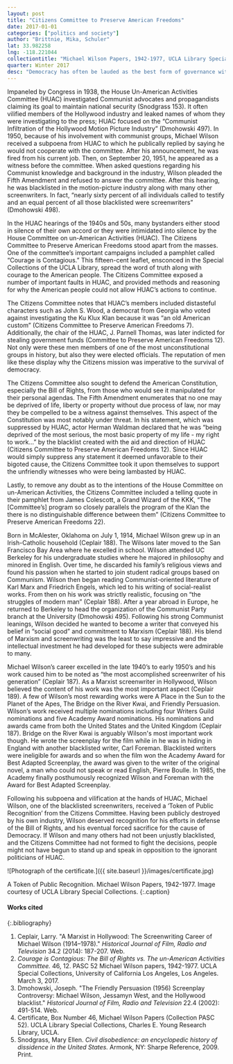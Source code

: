 ```yaml
---
layout: post
title: "Citizens Committee to Preserve American Freedoms"
date: 2017-01-01
categories: ["politics and society"]
author: "Brittnie, Mika, Schuler"
lat: 33.982258
lng: -118.221044
collectiontitle: "Michael Wilson Papers, 1942-1977, UCLA Library Special Collections"
quarter: Winter 2017
desc: "Democracy has often be lauded as the best form of governance with supposedly an equal voice for the entirety of the population.  In practice though, any form of government is more difficult than it appears. Democracy only survives so long as there are people willing to stand up for their rights, and more importantly: the rights of others.  When bystanders remain silent, society takes another step backward."
---
```

Impaneled by Congress in 1938, the House Un-American Activities Committee (HUAC) investigated Communist advocates and propagandists claiming its goal to maintain national security (Snodgrass 153). It often vilified members of the Hollywood industry and leaked names of whom they were investigating to the press; HUAC focused on the “Communist Infiltration of the Hollywood Motion Picture Industry” (Dmohowski 497). In 1950, because of his involvement with communist groups, Michael Wilson received a subpoena from HUAC to which he publically replied by saying he would not cooperate with the committee. After his announcement, he was fired from his current job. Then, on September 20, 1951, he appeared as a witness before the committee. When asked questions regarding his Communist knowledge and background in the industry, Wilson pleaded the Fifth Amendment and refused to answer the committee. After this hearing, he was blacklisted in the motion-picture industry along with many other screenwriters. In fact, “nearly sixty percent of all individuals called to testify and an equal percent of all those blacklisted were screenwriters” (Dmohowski 498).

In the HUAC hearings of the 1940s and 50s, many bystanders either stood in silence of their own accord or they were intimidated into silence by the House Committee on un-American Activities (HUAC).  The Citizens Committee to Preserve American Freedoms stood apart from the masses.  One of the committee’s important campaigns included a pamphlet called “Courage is Contagious.”  This fifteen-cent leaflet, ensconced in the Special Collections of the UCLA Library, spread the word of truth along with courage to the American people.  The Citizens Committee exposed a number of important faults in HUAC, and provided methods and reasoning for why the American people could not allow HUAC’s actions to continue.

The Citizens Committee notes that HUAC’s members included distasteful characters such as John S. Wood, a democrat from Georgia who voted against investigating the Ku Klux Klan because it was “an old American custom” (Citizens Committee to Preserve American Freedoms 7).  Additionally, the chair of the HUAC, J. Parnell Thomas, was later indicted for stealing government funds (Committee to Preserve American Freedoms 12).  Not only were these men members of one of the most unconstitutional groups in history, but also they were elected officials. The reputation of men like these display why the Citizens mission was imperative to the survival of democracy.

The Citizens Committee also sought to defend the American Constitution, especially the Bill of Rights, from those who would see it manipulated for their personal agendas.  The Fifth Amendment enumerates that no one may be deprived of life, liberty or property without due process of law, nor may they be compelled to be a witness against themselves.  This aspect of the Constitution was most notably under threat.  In his statement, which was suppressed by HUAC, actor Herman Waldman declared that he was “being deprived of the most serious, the most basic property of my life - my right to work…” by the blacklist created with the aid and direction of HUAC (Citizens Committee to Preserve American Freedoms 12).  Since HUAC would simply suppress any statement it deemed unfavorable to their bigoted cause, the Citizens Committee took it upon themselves to support the unfriendly witnesses who were being lambasted by HUAC.

Lastly, to remove any doubt as to the intentions of the House Committee on un-American Activities, the Citizens Committee included a telling quote in their pamphlet from James Colescott, a Grand Wizard of the KKK, “The [Committee’s] program so closely parallels the program of the Klan the there is no distinguishable difference between them” (Citizens Committee to Preserve American Freedoms 22).

Born in McAlester, Oklahoma on July 1, 1914, Michael Wilson grew up in an Irish-Catholic household (Ceplair 188). The Wilsons later moved to the San Francisco Bay Area where he excelled in school. Wilson attended UC Berkeley for his undergraduate studies where he majored in philosophy and minored in English. Over time, he discarded his family’s religious views and found his passion when he started to join student radical groups based on Communism. Wilson then began reading Communist-oriented literature of Karl Marx and Friedrich Engels, which led to his writing of social-realist works. From then on his work was strictly realistic, focusing on “the struggles of modern man” (Ceplair 188). After a year abroad in Europe, he returned to Berkeley to head the organization of the Communist Party branch at the University (Dmohowski 495). Following his strong Communist leanings, Wilson decided he wanted to become a writer that conveyed his belief in “social good” and commitment to Marxism (Ceplair 188). His blend of Marxism and screenwriting was the least to say impressive and the intellectual investment he had developed for these subjects were admirable to many.

Michael Wilson’s career excelled in the late 1940’s to early 1950’s and his work caused him to be noted as “the most accomplished screenwriter of his generation” (Ceplair 187). As a Marxist screenwriter in Hollywood, Wilson believed the content of his work was the most important aspect (Ceplair 189). A few of Wilson’s most rewarding works were A Place in the Sun to the Planet of the Apes, The Bridge on the River Kwai, and Friendly Persuasion. Wilson’s work received multiple nominations including four Writers Guild nominations and five Academy Award nominations. His nominations and awards came from both the United States and the United Kingdom (Ceplair 187).  Bridge on the River Kwai is arguably Wilson's most important work though.  He wrote the screenplay for the film while in he was in hiding in England with another blacklisted writer, Carl Foreman.  Blacklisted writers were ineligible for awards and so when the film won the Academy Award for Best Adapted Screenplay, the award was given to the writer of the original novel, a man who could not speak or read English, Pierre Boulle.  In 1985, the Academy finally posthumously recognized Wilson and Foreman with the Award for Best Adapted Screenplay.

Following his subpoena and vilification at the hands of HUAC, Michael Wilson, one of the blacklisted screenwriters, received a ‘Token of Public Recognition’ from the Citizens Committee.  Having been publicly destroyed by his own industry, Wilson deserved recognition for his efforts in defense of the Bill of Rights, and his eventual forced sacrifice for the cause of Democracy.  If Wilson and many others had not been unjustly blacklisted, and the Citizens Committee had not formed to fight the decisions, people might not have begun to stand up and speak in opposition to the ignorant politicians of HUAC.

![Photograph of the certificate.]({{ site.baseurl }}/images/certificate.jpg)

A Token of Public Recognition. Michael Wilson Papers, 1942-1977. Image courtesy of UCLA Library Special Collections.
   {:.caption}

#### Works cited

{:.bibliography}
   1. Ceplair, Larry. &quot;A Marxist in Hollywood: The Screenwriting Career of Michael Wilson (1914–1978).&quot; _Historical Journal of Film, Radio and Television_ 34.2 (2014): 187-207. Web.
   2. _Courage is Contagious: The Bill of Rights vs. The un-American Activities Committee._ 46, 12.  PASC 52 Michael Wilson papers, 1942-1977. UCLA Special Collections, University of California Los Angeles, Los Angeles.  March 3, 2017.
   3. Dmohowski, Joseph. &quot;The Friendly Persuasion (1956) Screenplay Controversy: Michael Wilson, Jessamyn West, and the Hollywood blacklist.&quot; _Historical Journal of Film, Radio and Television_ 22.4 (2002): 491-514. Web.
   4. Certificate, Box Number 46, Michael Wilson Papers (Collection PASC 52). UCLA Library Special Collections, Charles E. Young Research Library, UCLA.
   5. Snodgrass, Mary Ellen. _Civil disobedience: an encyclopedic history of dissidence in the United States._ Armonk, NY: Sharpe Reference, 2009. Print.
